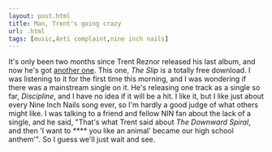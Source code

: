 ```yaml
---
layout: post.html
title: Man, Trent's going crazy
url: .html
tags: [music,Anti complaint,nine inch nails]
---
```

It's only been two months since Trent Reznor released his last album, and now he's got [another one](http://dl.nin.com/theslip/signup). This one, _The Slip_ is a totally free download. I was listening to it for the first time this morning, and I was wondering if there was a mainstream single on it. He's releasing one track as a single so far, _Discipline_, and I have no idea if it will be a hit. I like it, but I like just about every Nine Inch Nails song ever, so I'm hardly a good judge of what others might like. I was talking to a friend and fellow NIN fan about the lack of a single, and he said, "That's what Trent said about _The Downward Spiral_, and then 'I want to **** you like an animal' became our high school anthem'". So I guess we'll just wait and see.

